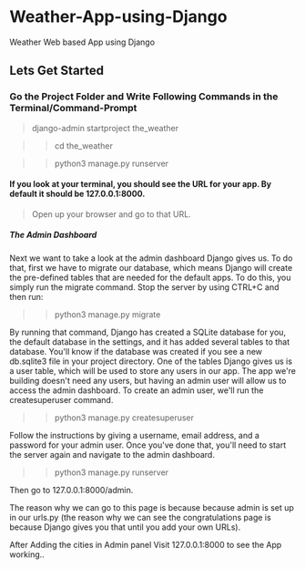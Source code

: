 # Weather-App-using-Django
Weather Web based App using Django
## Lets Get Started

### Go the Project Folder and Write Following Commands in the Terminal/Command-Prompt

> django-admin startproject the_weather

>>cd the_weather 

>>python3 manage.py runserver
#### If you look at your terminal, you should see the URL for your app. By default it should be 127.0.0.1:8000.
>Open up your browser and go to that URL.

##### The Admin Dashboard

Next we want to take a look at the admin dashboard Django gives us. To do that, first we have to migrate our database, which means Django will create the pre-defined tables that are needed for the default apps. To do this, you simply run the migrate command. Stop the server by using CTRL+C and then run:
>> python3 manage.py migrate


By running that command, Django has created a SQLite database for you, the default database in the settings, and it has added several tables to that database. You'll know if the database was created if you see a new db.sqlite3 file in your project directory.
One of the tables Django gives us is a user table, which will be used to store any users in our app. The app we're building doesn't need any users, but having an admin user will allow us to access the admin dashboard.
To create an admin user, we'll run the createsuperuser command.


>>python3 manage.py createsuperuser
<p>
Follow the instructions by giving a username, email address, and a password for your admin user. Once you've done that, you'll need to start the server again and navigate to the admin dashboard.

</p>

>>python3 manage.py runserver

<p>
Then go to 127.0.0.1:8000/admin.

The reason why we can go to this page is because because admin is set up in our urls.py (the reason why we can see the congratulations page is because Django gives you that until you add your own URLs).
</p>


<p>
  After Adding the cities in Admin panel Visit 127.0.0.1:8000 to see the App working..
  </p>
  
